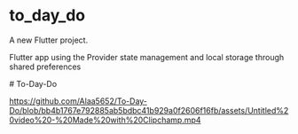 # to_day_do

A new Flutter project.

Flutter app using the Provider state management and local storage through shared preferences

#   T o - D a y - D o 

https://github.com/Alaa5652/To-Day-Do/blob/bb4b1767e792885ab5bdbc41b929a0f2606f16fb/assets/Untitled%20video%20-%20Made%20with%20Clipchamp.mp4
